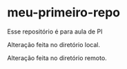 # meu-primeiro-repo
Esse repositório é para aula de PI 

Alteração feita no diretório local.

Alteração feita no diretório remoto.
